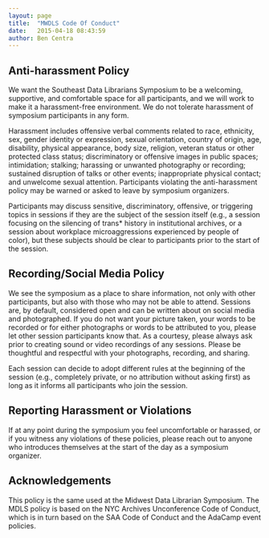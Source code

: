 ```yaml
---
layout: page
title:  "MWDLS Code Of Conduct"
date:   2015-04-18 08:43:59
author: Ben Centra
---
```

## Anti-harassment Policy
We want the Southeast Data Librarians Symposium to be a welcoming, supportive, and comfortable space for all participants, and we will work to make it a harassment-free environment. We do not tolerate harassment of symposium participants in any form.

Harassment includes offensive verbal comments related to race, ethnicity, sex, gender identity or expression, sexual orientation, country of origin, age, disability, physical appearance, body size, religion, veteran status or other protected class status; discriminatory or offensive images in public spaces; intimidation; stalking; harassing or unwanted photography or recording; sustained disruption of talks or other events; inappropriate physical contact; and unwelcome sexual attention. Participants violating the anti-harassment policy may be warned or asked to leave by symposium organizers.

Participants may discuss sensitive, discriminatory, offensive, or triggering topics in sessions if they are the subject of the session itself (e.g., a session focusing on the silencing of trans* history in institutional archives, or a session about workplace microaggressions experienced by people of color), but these subjects should be clear to participants prior to the start of the session.

## Recording/Social Media Policy
We see the symposium as a place to share information, not only with other participants, but also with those who may not be able to attend. Sessions are, by default, considered open and can be written about on social media and photographed. If you do not want your picture taken, your words to be recorded or for either photographs or words to be attributed to you, please let other session participants know that. As a courtesy, please always ask prior to creating sound or video recordings of any sessions. Please be thoughtful and respectful with your photographs, recording, and sharing.

Each session can decide to adopt different rules at the beginning of the session (e.g., completely private, or no attribution without asking first) as long as it informs all participants who join the session.

## Reporting Harassment or Violations
If at any point during the symposium you feel uncomfortable or harassed, or if you witness any violations of these policies, please reach out to anyone who introduces themselves at the start of the day as a symposium organizer.

## Acknowledgements
This policy is the same used at the Midwest Data Librarian Symposium. The MDLS policy is based on the NYC Archives Unconference Code of Conduct, which is in turn based on the SAA Code of Conduct and the AdaCamp event policies.
